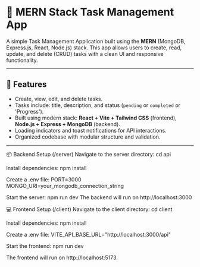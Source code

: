 # 📝 MERN Stack Task Management App

A simple Task Management Application built using the **MERN** (MongoDB, Express.js, React, Node.js) stack. This app allows users to create, read, update, and delete (CRUD) tasks with a clean UI and responsive functionality.

---

## 🚀 Features

- Create, view, edit, and delete tasks.
- Tasks include: title, description, and status (`pending` or `completed` or 'Progress').
- Built using modern stack: **React + Vite + Tailwind CSS** (frontend), **Node.js + Express + MongoDB** (backend).
- Loading indicators and toast notifications for API interactions.
- Organized codebase with modular structure and validation.

---

📦 Backend Setup (/server)
Navigate to the server directory:
cd api

Install dependencies:
npm install

Create a .env file:
PORT=3000
MONGO_URI=your_mongodb_connection_string

Start the server:
npm run dev
The backend will run on http://localhost:3000

💻 Frontend Setup (/client)
Navigate to the client directory:
cd client

Install dependencies:
npm install

Create a .env file:
VITE_API_BASE_URL="http://localhost:3000/api"

Start the frontend:
npm run dev

The frontend will run on http://localhost:5173.

